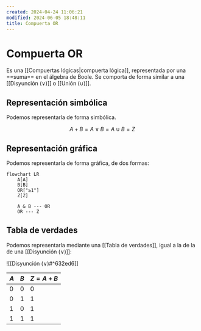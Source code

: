 ```yaml
---
created: 2024-04-24 11:06:21
modified: 2024-06-05 18:48:11
title: Compuerta OR
---
```


# Compuerta OR

Es una [[Compuertas lógicas|compuerta lógica]], representada por una ==suma== en el álgebra de Boole. Se comporta de forma similar a una [[Disyunción (∨)]] o [[Unión (∪)]].

## Representación simbólica

Podemos representarla de forma simbólica.

$$
A + B = A \lor B = A \cup B = Z
$$

## Representación gráfica

Podemos representarla de forma gráfica, de dos formas:

```mermaid
flowchart LR
    A[A]
    B[B]
    OR["≥1"]
    Z[Z]

    A & B --- OR
    OR --- Z
```

## Tabla de verdades

Podemos representarla mediante una [[Tabla de verdades]], igual a la de la de una [[Disyunción (∨)]]:

![[Disyunción (∨)#^632ed6]]

| $A$ | $B$ | $Z = A + B$ |
| --- | --- | ----------- |
| 0   | 0   | 0           |
| 0   | 1   | 1           |
| 1   | 0   | 1           |
| 1   | 1   | 1           |
